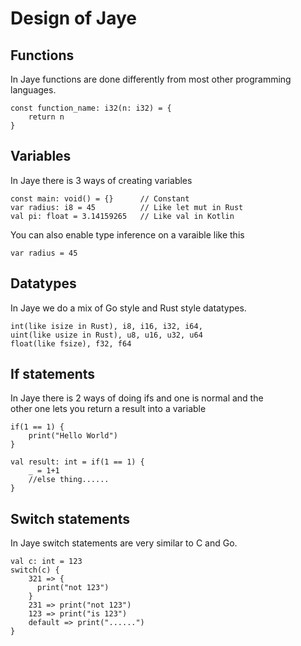 # Design of Jaye

## Functions
In Jaye functions are done differently from most other programming<br>
languages.

```
const function_name: i32(n: i32) = {
    return n
}
```

## Variables
In Jaye there is 3 ways of creating variables
```
const main: void() = {}      // Constant
var radius: i8 = 45          // Like let mut in Rust
val pi: float = 3.14159265   // Like val in Kotlin
```
You can also enable type inference on a varaible like this
```
var radius = 45
```

## Datatypes
In Jaye we do a mix of Go style and Rust style datatypes.
```
int(like isize in Rust), i8, i16, i32, i64,
uint(like usize in Rust), u8, u16, u32, u64
float(like fsize), f32, f64
```

## If statements
In Jaye there is 2 ways of doing ifs and one is normal and the<br>
other one lets you return a result into a variable
```
if(1 == 1) {
    print("Hello World")
}

val result: int = if(1 == 1) {
    _ = 1+1
    //else thing......
}
```

## Switch statements
In Jaye switch statements are very similar to C and Go.
```
val c: int = 123
switch(c) {
    321 => {
      print("not 123")
    }
    231 => print("not 123")
    123 => print("is 123")
    default => print("......")
}
```
